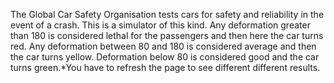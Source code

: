 The Global Car Safety Organisation tests cars for safety and reliability in the event of a crash. This is a simulator of this kind. Any deformation greater than 180 is considered lethal for the passengers and then here the car turns red. Any deformation between 80 and 180 is considered average and then the car turns yellow. Deformation below 80 is considered good and the car turns green.*You have to refresh the page to see different different results.
